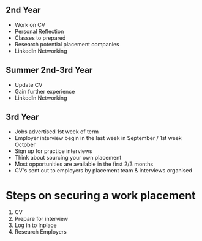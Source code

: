 
## 2nd Year

- Work on CV
- Personal Reflection
- Classes to prepared
- Research potential placement companies
- LinkedIn Networking

## Summer 2nd-3rd Year

- Update CV
- Gain further experience
- LinkedIn Networking

## 3rd Year

- Jobs advertised 1st week of term
- Employer interview begin in the last week in September / 1st week October
- Sign up for practice interviews
- Think about sourcing your own placement
- Most opportunities are available in the first 2/3 months
- CV's sent out to employers by placement team & interviews organised

# Steps on securing a work placement

1. CV
2. Prepare for interview
3. Log in to Inplace
4. Research Employers

